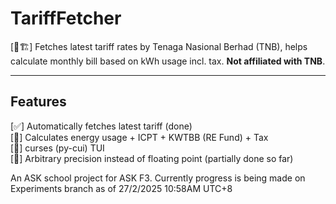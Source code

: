 # TariffFetcher

[🚧🏗️] Fetches latest tariff rates by Tenaga Nasional Berhad (TNB), helps calculate monthly bill based on kWh usage incl. tax. **Not affiliated with TNB**.

---

## Features

[✅] Automatically fetches latest tariff (done)\
[🚧] Calculates energy usage + ICPT + KWTBB (RE Fund) + Tax\
[🚧] curses (py-cui) TUI\
[🚧] Arbitrary precision instead of floating point (partially done so far)

An ASK school project for ASK F3. Currently progress is being made on Experiments branch as of 27/2/2025 10:58AM UTC+8
